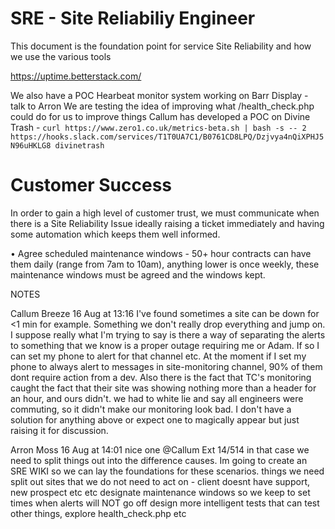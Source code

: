 # SRE - Site Reliabiliy Engineer

This document is the foundation point for service Site Reliability and how we use the various tools


https://uptime.betterstack.com/


We also have a POC Hearbeat monitor system working on Barr Display - talk to Arron
We are testing the idea of improving what /health_check.php could do for us to improve things
Callum has developed a POC on Divine Trash - `curl https://www.zero1.co.uk/metrics-beta.sh | bash -s -- 2 https://hooks.slack.com/services/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 divinetrash`



# Customer Success
In order to gain a high level of customer trust, we must communicate when there is a Site Reliability Issue ideally raising a ticket immediately and having some automation which keeps them well informed.

• Agree scheduled maintenance windows - 50+ hour contracts can have them daily (range from 7am to 10am), anything lower is once weekly, these maintenance windows must be agreed and the windows kept.




NOTES

  Callum Breeze
  16 Aug at 13:16
I've found sometimes a site can be down for <1 min for example. Something we don't really drop everything and jump on.
I suppose really what I'm trying to say is there a way of separating the alerts to something that we know is a proper outage requiring me or Adam. If so I can set my phone to alert for that channel etc.
At the moment if I set my phone to always alert to messages in site-monitoring channel, 90% of them dont require action from a dev.
Also there is the fact that TC's monitoring caught the fact that their site was showing nothing more than a header for an hour, and ours didn't. we had to white lie and say all engineers were commuting, so it didn't make our monitoring look bad.
I don't have a solution for anything above or expect one to magically appear but just raising it for discussion.

  
  Arron Moss
  16 Aug at 14:01
nice one @Callum Ext 14/514
 in that case we need to split things out into the difference causes. Im going to create an SRE WIKI so we can lay the foundations for these scenarios.
things we need
split out sites that we do not need to act on - client doesnt have support, new prospect etc etc
designate maintenance windows so we keep to set times when alerts will NOT go off
design more intelligent tests that can test other things, explore health_check.php etc

